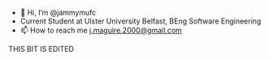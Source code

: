- 👋 Hi, I’m @jammymufc
- Current Student at Ulster University Belfast, BEng Software Engineering
- 📫 How to reach me j.maguire.2000@gmail.com

THIS BIT IS EDITED

<!---
jammymufc/jammymufc is a ✨ special ✨ repository because its `README.md` (this file) appears on your GitHub profile.
You can click the Preview link to take a look at your changes.
--->

